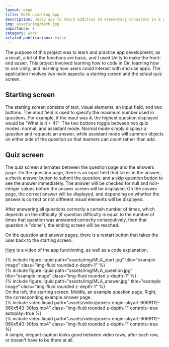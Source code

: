 ```yaml
---
layout: page
title: Math Learning App
description: Unity app to teach addition to elementary schoolers in a game-like way
img: assets/img/math.jpg
importance: 1
category: work
related_publications: false
---
```


The purpose of this project was to learn and practice app development; as a result, a lot of the functions are basic, and I used Unity to make the front-end easier. 
This project involved learning how to code in C#, learning how to use Unity, and learning how users could interact with and use apps. 
The application involves two main aspects: a starting screen and the actual quiz screen. 

## Starting screen
The starting screen consists of text, visual elements, an input field, and two buttons. The input field is used to specify the maximum number used in questions. 
For example, if the input was 4, the highest question displayed would be "What is 4 + 4?". The two buttons toggle between two quiz modes: normal, and assistant mode. 
Normal mode simply displays a question and requests an answer, while assistant mode will summon objects on either side of the question so that learners can count rather than add. 

## Quiz screen
The quiz screen alternates between the question page and the answers page. On the question page, there is an input field that takes in the answer, a check answer button to submit the question, and a skip question button to see the answer immediately. The answer will be checked for null and non-integer values before the answer screen will be displayed. On the answer page, the correct answer will be displayed, and depending on whether the answer is correct or not different visual elements will be displayed. 

After answering all questions correctly a certain number of times, which depends on the difficulty (if question difficulty is equal to the number of times that question was answered correctly consecutively, then that question is "done"), the ending screen will be reached. 

On the question and answer pages, there is a restart button that takes the user back to the starting screen. 

[Here](https://drive.google.com/file/d/1gF2Z3qYkVQP1lGjJFTVNE4-ZKKI74ORV/view?usp=sharing) is a video of the app functioning, as well as a code explanation. 

<div class="row">
    <div class="col-sm mt-3 mt-md-0">
        {% include figure.liquid path="assets/img/MLA_start.jpg" title="example image" class="img-fluid rounded z-depth-1" %}
    </div>
    <div class="col-sm mt-3 mt-md-0">
        {% include figure.liquid path="assets/img/MLA_question.jpg" title="example image" class="img-fluid rounded z-depth-1" %}
    </div>
    <div class="col-sm mt-3 mt-md-0">
        {% include figure.liquid path="assets/img/MLA_answer.jpg" title="example image" class="img-fluid rounded z-depth-1" %}
    </div>
</div>
<div class="caption">
    On the left, the starting screen. Middle, an example question page. Right, the corresponding example answer page.
</div>
<div class="row mt-3">
    <div class="col-sm mt-3 mt-md-0">
        {% include video.liquid path="assets/video/pexels-engin-akyurt-6069112-960x540-30fps.mp4" class="img-fluid rounded z-depth-1" controls=true autoplay=true %}
    </div>
    <div class="col-sm mt-3 mt-md-0">
        {% include video.liquid path="assets/video/pexels-engin-akyurt-6069112-960x540-30fps.mp4" class="img-fluid rounded z-depth-1" controls=true %}
    </div>
</div>
<div class="caption">
    A simple, elegant caption looks good between video rows, after each row, or doesn't have to be there at all.
</div>
